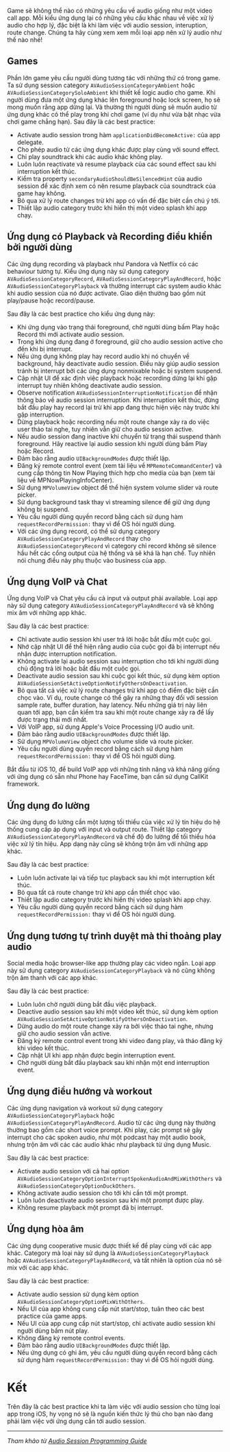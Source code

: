 Game sẽ không thể nào có những yêu cầu về audio giống như một video call app. Mỗi kiểu ứng dụng lại có những yêu cầu khác nhau về việc xử lý audio cho hợp lý, đặc biệt là khi làm việc với audio session, interuption, route change. Chúng ta hãy cùng xem xem mỗi loại app nên xử lý audio như thế nào nhé!

## Games
Phần lớn game yêu cầu người dùng tương tác với những thứ có trong game. Ta sử dụng session category `AVAudioSessionCategoryAmbient` hoặc `AVAudioSessionCategorySoloAmbient` khi thiết kế logic audio cho game. Khi người dùng đưa một ứng dụng khác lên foreground hoặc lock screen, họ sẽ mong muốn rằng app dừng lại. Và thường thì người dùng sẽ muốn audio từ ứng dụng khác có thể play trong khi chơi game (ví dụ như vừa bật nhạc vừa chơi game chẳng hạn). Sau đây là các best practice:

- Activate audio session trong hàm `applicationDidBecomeActive:` của app delegate.
- Cho phép audio từ các ứng dụng khác được play cùng với sound effect.
- Chỉ play soundtrack khi các audio khác không play.
- Luôn luôn reactivate và resume playback của các sound effect sau khi interruption kết thúc.
- Kiểm tra property `secondaryAudioShouldBeSilencedHint` của audio session để xác định xem có nên resume playback của soundtrack của game hay không.
- Bỏ qua xử lý route changes trừ khi app có vấn đề đặc biệt cần chú ý tới.
- Thiết lập audio category trước khi hiển thị một video splash khi app chạy.

## Ứng dụng có Playback và Recording điều khiển bởi người dùng

Các ứng dụng recording và playback như Pandora và Netflix có các behaviour tương tự. Kiểu ứng dụng này sử dụng category `AVAudioSessionCategoryRecord`, `AVAudioSessionCategoryPlayAndRecord`, hoặc `AVAudioSessionCategoryPlayback` và thường interrupt các system audio khác khi audio session của nó được activate. Giao diện thường bao gồm nút play/pause hoặc record/pause.

Sau đây là các best practice cho kiểu ứng dụng này:

- Khi ứng dụng vào trạng thái foreground, chờ người dùng bấm Play hoặc Record thì mới activate audio session.
- Trong khi ứng dụng đang ở foreground, giữ cho audio session active cho đến khi bị interrupt. 
- Nếu ứng dụng không play hay record audio khi nó chuyển về background, hãy deactivate audio session. Điều này giúp audio session tránh bị interrupt bởi các ứng dụng nonmixable hoặc bị system suspend.
- Cập nhật UI để xác định việc playback hoặc recording dừng lại khi gặp interrupt tuy nhiên không deactivate audio session. 
- Observe notification `AVAudioSessionInterruptionNotification` để nhận thông báo về audio session interruption. Khi interruption kết thúc, đừng bắt đầu play hay record lại trừ khi app đang thực hiện việc này trước khi gặp interruption.
- Dừng playback hoặc recording nếu một route change xảy ra do việc user tháo tai nghe, tuy nhiên vẫn giữ cho audio session active.
- Nếu audio session đang inactive khi chuyển từ trạng thái suspend thành foreground. Hãy reactive lại audio session khi người dùng bấm Play hoặc Record.
- Đảm bảo rằng audio `UIBackgroundModes` được thiết lập.
- Đăng ký remote control event (xem tài liệu về `MPRemoteCommandCenter`) và cung cấp thông tin Now Playing thích hợp cho media của bạn (xem tài liệu về MPNowPlayingInfoCenter).
- Sử dụng `MPVolumeView` object để thể hiện system volume slider và route picker.
- Sử dụng background task thay vì streaming silence để giữ ứng dụng không bị suspend.
- Yêu cầu người dùng quyền record bằng cách sử dụng hàm `requestRecordPermission:` thay vì để OS hỏi người dùng.
- Với các ứng dụng record, có thể sử dụng category `AVAudioSessionCategoryPlayAndRecord` thay cho `AVAudioSessionCategoryRecord` vì category chỉ record không sẽ silence hầu hết các cổng output của hệ thống và sẽ khá là hạn chế. Tuy nhiên nói chung điều này phụ thuộc vào business của app.

## Ứng dụng VoIP và Chat
Ứng dụng VoIP và Chat yêu cầu cả input và output phải available. Loại app này sử dụng category `AVAudioSessionCategoryPlayAndRecord` và sẽ không mix âm với những app khác.

Sau đây là các best practice:

- Chỉ activate audio session khi user trả lời hoặc bắt đầu một cuộc gọi.
- Nhớ cập nhật UI để thể hiện rằng audio của cuộc gọi đã bị interrupt nếu nhận được interruption notification.
- Không activate lại audio session sau interruption cho tới khi người dùng chủ động trả lời hoặc bắt đầu một cuộc gọi.
- Deactivate audio session sau khi cuộc gọi kết thúc, sử dụng kèm option `AVAudioSessionSetActiveOptionNotifyOthersOnDeactivation`.
- Bỏ qua tất cả việc xử lý route changes trừ khi app có điểm đặc biệt cần chọc vào. Ví dụ, route change có thể gây ra những thay đổi với session sample rate, buffer duration, hay latency. Nếu những giá trị này liên quan tới app, bạn cần kiểm tra sau khi một route change xảy ra để lấy được trạng thái mới nhất.
- Với VoIP app, sử dụng Apple's Voice Processing I/O audio unit.
- Đảm bảo rằng audio `UIBackgroundModes` được thiết lập.
- Sử dụng `MPVolumeView` object cho volume slide và route picker.
- Yêu cầu người dùng quyền record bằng cách sử dụng hàm `requestRecordPermission:` thay vì để OS hỏi người dùng.

Bắt đầu từ iOS 10, để build VoIP app với những tính năng và khả năng giống với ứng dụng có sẵn như Phone hay FaceTime, bạn cần sử dụng CallKit framework.

## Ứng dụng đo lường

Các ứng dụng đo lường cần một lượng tối thiểu của việc xử lý tín hiệu do hệ thống cung cấp áp dụng với input và output route. Thiết lập category `AVAudioSessionCategoryPlayAndRecord` và chế độ đo lường để tối thiểu hóa việc xử lý tín hiệu. App dạng này cũng sẽ không trộn âm với những app khác.

Sau đây là các best practice:

- Luôn luôn activate lại và tiếp tục playback sau khi một interruption kết thúc.
- Bỏ qua tất cả route change trừ khi app cần thiết chọc vào.
- Thiết lập audio category trước khi hiển thị video splash khi app chạy.
- Yêu cầu người dùng quyền record bằng cách sử dụng hàm `requestRecordPermission:` thay vì để OS hỏi người dùng.

## Ứng dụng tương tự trình duyệt mà thi thoảng play audio
Social media hoặc browser-like app thường play các video ngắn. Loại app này sử dụng category `AVAudioSessionCategoryPlayback` và nó cũng không trộn âm thanh với các app khác.

Sau đây là các best practice:
- Luôn luôn chờ người dùng bắt đầu việc playback.
- Deactive audio session sau khi một video kết thúc, sử dụng kèm option `AVAudioSessionSetActiveOptionNotifyOthersOnDeactivation`.
- Dừng audio do một route change xảy ra bởi việc tháo tai nghe, nhưng giữ cho audio session vẫn active.
- Đăng ký remote control event trong khi video đang play, và tháo đăng ký khi video kết thúc.
- Cập nhật UI khi app nhận được begin interruption event.
- Chờ người dùng bắt đầu playback sau khi nhận một end interruption event.

## Ứng dụng điều hướng và workout 
Các ứng dụng navigation và workout sử dụng category `AVAudioSessionCategoryPlayback` hoặc `AVAudioSessionCategoryPlayAndRecord`. Audio từ các ứng dụng này thường thường bao gồm các short voice prompt. Khi play, các prompt sẽ gây interrupt cho các spoken audio, như một podcast hay một audio book, nhưng trộn âm với các các audio khác như playback từ ứng dụng Music.

Sau đây là các best practice:
- Activate audio session với cả hai option `AVAudioSessionCategoryOptionInterruptSpokenAudioAndMixWithOthers` và `AVAudioSessionCategoryOptionDuckOthers`.
- Không activate audio session cho tới khi cần tới một prompt.
- Luôn luôn deactivate audio session sau khi một prompt được play.
- Không resume playback một prompt đã bị interrupt.

## Ứng dụng hòa âm

Các ứng dụng cooperative music được thiết kế để play cùng với các app khác. Category mà loại này sử dụng là `AVAudioSessionCategoryPlayback` hoặc `AVAudioSessionCategoryPlayAndRecord`, và tất nhiên là option của nó sẽ mix với các app khác.

Sau đây là các best practice:
- Activate audio session sử dụng kèm option `AVAudioSessionCategoryOptionMixWithOthers`.
- Nếu UI của app không cung cấp nút start/stop, tuân theo các best practice của game apps.
- Nếu UI của app cung cấp nút start/stop, chỉ activate audio session khi người dùng bấm nút play.
- Không đăng ký remote control events.
- Đảm bảo rằng audio `UIBackgroundModes` được thiết lập.
- Nếu ứng dụng có ghi âm, yêu cầu người dùng quyền record bằng cách sử dụng hàm `requestRecordPermission:` thay vì để OS hỏi người dùng.


# Kết
Trên đây là các best practice khi ta làm việc với audio session cho từng loại app trong iOS, hy vọng nó sẽ là nguồn kiến thức lý thú cho bạn nào đang phải làm việc với ứng dụng cần tới audio session.

---
*Tham khảo từ [Audio Session Programming Guide](https://developer.apple.com/library/archive/documentation/Audio/Conceptual/AudioSessionProgrammingGuide/AudioGuidelinesByAppType/AudioGuidelinesByAppType.html#//appleref/doc/uid/TP40007875-CH11-SW1)*